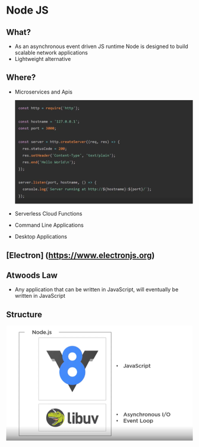 # Node JS

## What?

- As an asynchronous event driven JS runtime Node is designed to build scalable network applications
- Lightweight alternative


## Where?

- Microservices and Apis
  
  ![Alt text](./images/Api.PNG)

- Serverless Cloud Functions

- Command Line Applications

- Desktop Applications


## [Electron] (https://www.electronjs.org)


## Atwoods Law

- Any application that can be written in JavaScript, will eventually be written in JavaScript

## Structure 

  ![Alt text](./images/Structure.PNG)


